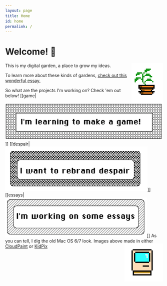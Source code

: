 ```yaml
---
layout: page
title: Home
id: home
permalink: /
---
```


# Welcome! 🌱
<img src = "/assets/potted-plant.png" style = "float: right"/>
This is my digital garden, a place to grow my ideas. 

To learn more about these kinds of gardens, [check out this wonderful essay.](https://maggieappleton.com/garden-history)

So what are the projects I'm working on? Check 'em out below!
[[game|<img src="/assets/button-game.png"/>]]
[[despair|<img src="/assets/button-despair.png"/>]]
[[essays|<img src="/assets/button-essays.png"/>]]
As you can tell, I dig the old Mac OS 6/7 look. Images above made in either [CloudPaint](https://www.cloudpaint.com/imageeditor) or [KidPix](https://kidpix.app/)
<img src = "/assets/mac.png" style = "float: right"/>
